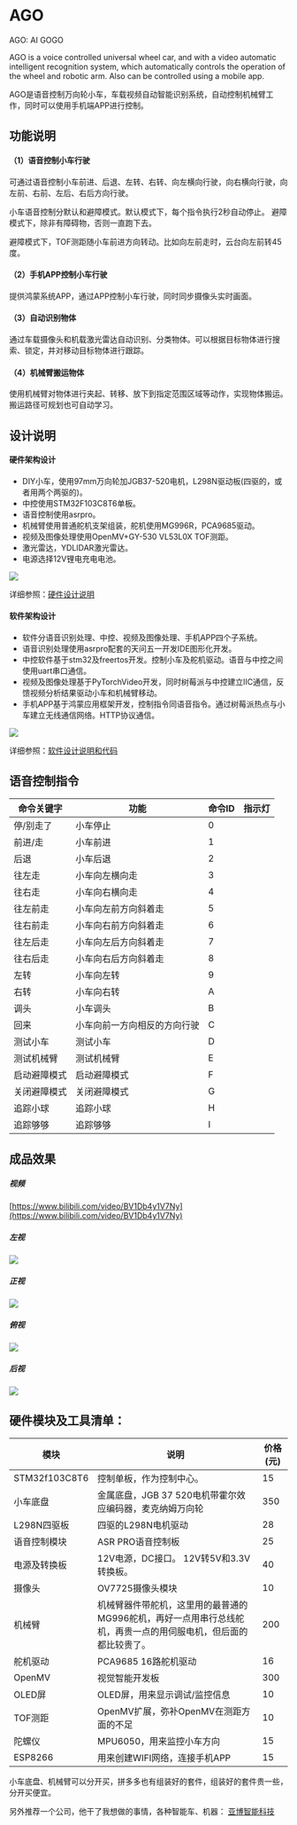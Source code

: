 # AGO
AGO: AI GOGO

AGO is a voice controlled universal wheel car, and with a video automatic intelligent recognition system, which automatically controls the operation of the wheel and robotic arm. Also can be controlled using a mobile app.

AGO是语音控制万向轮小车，车载视频自动智能识别系统，自动控制机械臂工作，同时可以使用手机端APP进行控制。

## 功能说明
#### （1）语音控制小车行驶
可通过语音控制小车前进、后退、左转、右转、向左横向行驶，向右横向行驶，向左前、右前、左后、右后方向行驶。

小车语音控制分默认和避障模式。默认模式下，每个指令执行2秒自动停止。 避障模式下，除非有障碍物，否则一直跑下去。

避障模式下，TOF测距随小车前进方向转动。比如向左前走时，云台向左前转45度。

#### （2）手机APP控制小车行驶
提供鸿蒙系统APP，通过APP控制小车行驶，同时同步摄像头实时画面。

#### （3）自动识别物体
通过车载摄像头和机载激光雷达自动识别、分类物体。可以根据目标物体进行搜索、锁定，并对移动目标物体进行跟踪。

#### （4）机械臂搬运物体
使用机械臂对物体进行夹起、转移、放下到指定范围区域等动作，实现物体搬运。搬运路径可规划也可自动学习。

## 设计说明

#### 硬件架构设计
- DIY小车，使用97mm万向轮加JGB37-520电机，L298N驱动板(四驱的，或者用两个两驱的)。
- 中控使用STM32F103C8T6单板。
- 语音控制使用asrpro。
- 机械臂使用普通舵机支架组装，舵机使用MG996R，PCA9685驱动。
- 视频及图像处理使用OpenMV+GY-530 VL53L0X TOF测距。
- 激光雷达，YDLIDAR激光雷达。
- 电源选择12V锂电充电电池。

![](hardware/integrate_archetecture.png)

详细参照：[硬件设计说明](hardware/README.md)

#### 软件架构设计
- 软件分语音识别处理、中控、视频及图像处理、手机APP四个子系统。
- 语音识别处理使用asrpro配套的天问五一开发IDE图形化开发。
- 中控软件基于stm32及freertos开发。控制小车及舵机驱动。语音与中控之间使用uart串口通信。
- 视频及图像处理基于PyTorchVideo开发，同时树莓派与中控建立IIC通信，反馈视频分析结果驱动小车和机械臂移动。
- 手机APP基于鸿蒙应用框架开发，控制指令同语音指令。通过树莓派热点与小车建立无线通信网络。HTTP协议通信。

![](software/architechture.png)

详细参照：[软件设计说明和代码](software/README.md)

## 语音控制指令

| 命令关键字     | 功能                         | 命令ID |    指示灯|
| ------------ | --------------------------- | ------ | ------  |
| 停/别走了     | 小车停止                      |  0     |         |
| 前进/走       | 小车前进                      | 1     |         |
| 后退         | 小车后退                       |  2     |         |
| 往左走       | 小车向左横向走                  | 3     |         |
| 往右走       | 小车向右横向走                  | 4     |         |
| 往左前走     | 小车向左前方向斜着走             | 5     |         |
| 往右前走     | 小车向右前方向斜着走             | 6     |         |
| 往左后走     | 小车向左后方向斜着走             | 7     |         |
| 往右后走     | 小车向右后方向斜着走             | 8     |         |
| 左转        | 小车向左转                      | 9     |         |
| 右转        | 小车向右转                      | A     |         |
| 调头        | 小车调头                        | B     |         |
| 回来        | 小车向前一方向相反的方向行驶       | C     |         |
| 测试小车    | 测试小车                         | D     |         |
| 测试机械臂   | 测试机械臂                       | E     |         |
| 启动避障模式 | 启动避障模式                       | F     |         |
| 关闭避障模式 | 关闭避障模式                       | G     |         |
| 追踪小球    | 追踪小球                         | H     |         |
| 追踪够够    | 追踪够够                         | I     |         |

## 成品效果

##### 视频
[https://www.bilibili.com/video/BV1Db4y1V7Ny](https://www.bilibili.com/video/BV1Db4y1V7Ny)

##### 左视
![](images/AGO.png)

##### 正视
![](images/AGO_F.png)

##### 俯视
![](images/AGO_T.png)

##### 后视
![](images/AGO_B.png)


## 硬件模块及工具清单：

| 模块          | 说明                                                         | 价格(元) |
| ------------- | ------------------------------------------------------------ | -------- |
| STM32f103C8T6 | 控制单板，作为控制中心。                                        | 15       |
| 小车底盘       | 金属底盘，JGB 37 520电机带霍尔效应编码器，麦克纳姆万向轮             | 350       |
| L298N四驱板    | 四驱的L298N电机驱动                                           | 28       |
| 语音控制模块    | ASR PRO语音控制板                                             | 25       |
| 电源及转换板    | 12V电源，DC接口。 12V转5V和3.3V转换板。                         | 40       |
| 摄像头         | OV7725摄像头模块                                               | 10       |
| 机械臂         | 机械臂器件带舵机，这里用的最普通的MG996舵机，再好一点用串行总线舵机，再贵一点的用伺服电机，但后面的都比较贵了。                                               | 200       |
| 舵机驱动       | PCA9685 16路舵机驱动                                          | 16       |
| OpenMV       | 视觉智能开发板                                              | 300       |
| OLED屏       | OLED屏，用来显示调试/监控信息                                 | 10       |
| TOF测距       | OpenMV扩展，弥补OpenMV在测距方面的不足                        | 10       |
| 陀螺仪        | MPU6050，用来监控小车方向                                     | 15       |
| ESP8266        | 用来创建WIFI网络，连接手机APP                               | 15       |

小车底盘、机械臂可以分开买，拼多多也有组装好的套件，组装好的套件贵一些，分开买便宜。

另外推荐一个公司，他干了我想做的事情，各种智能车、机器： [亚博智能科技](https://www.yahboom.com)
